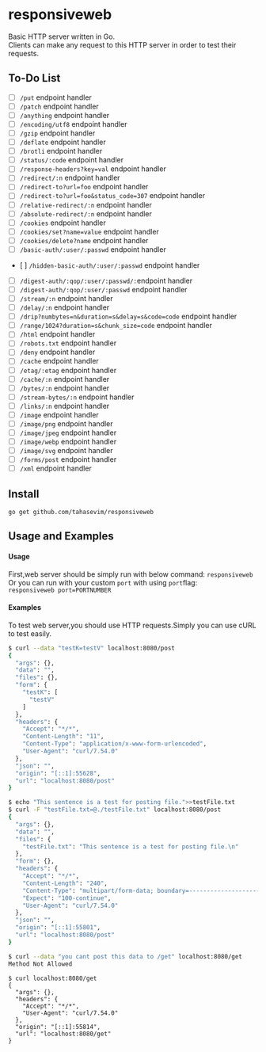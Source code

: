 
# responsiveweb
Basic HTTP server written in Go.<br>
Clients can make any request to this HTTP server in order to test their requests.
## To-Do List
- [ ] `/put` endpoint handler
- [ ] `/patch` endpoint handler
- [ ] `/anything` endpoint handler
- [ ] `/encoding/utf8` endpoint handler
- [ ] `/gzip` endpoint handler
- [ ] `/deflate` endpoint handler
- [ ] `/brotli` endpoint handler
- [ ] `/status/:code` endpoint handler
- [ ] `/response-headers?key=val` endpoint handler
- [ ] `/redirect/:n` endpoint handler
- [ ] `/redirect-to?url=foo` endpoint handler
- [ ] `/redirect-to?url=foo&status_code=307` endpoint handler
- [ ] `/relative-redirect/:n` endpoint handler
- [ ] `/absolute-redirect/:n` endpoint handler
- [ ] `/cookies` endpoint handler
- [ ] `/cookies/set?name=value` endpoint handler
- [ ] `/cookies/delete?name` endpoint handler
- [ ] `/basic-auth/:user/:passwd` endpoint handler
- [ ] `/hidden-basic-auth/:user/:passwd` endpoint handler 
- [ ] `/digest-auth/:qop/:user/:passwd/:`endpoint handler
- [ ] `/digest-auth/:qop/:user/:passwd` endpoint handler
- [ ] `/stream/:n` endpoint handler
- [ ] `/delay/:n` endpoint handler 
- [ ] `/drip?numbytes=n&duration=s&delay=s&code=code` endpoint handler 
- [ ] `/range/1024?duration=s&chunk_size=code` endpoint handler 
- [ ] `/html` endpoint handler 
- [ ] `/robots.txt` endpoint handler 
- [ ] `/deny` endpoint handler 
- [ ] `/cache` endpoint handler 
- [ ] `/etag/:etag` endpoint handler 
- [ ] `/cache/:n` endpoint handler 
- [ ] `/bytes/:n` endpoint handler 
- [ ] `/stream-bytes/:n` endpoint handler 
- [ ] `/links/:n` endpoint handler 
- [ ] `/image` endpoint handler 
- [ ] `/image/png` endpoint handler 
- [ ] `/image/jpeg` endpoint handler 
- [ ] `/image/webp` endpoint handler 
- [ ] `/image/svg` endpoint handler 
- [ ] `/forms/post` endpoint handler 
- [ ] `/xml` endpoint handler 

## Install
`go get github.com/tahasevim/responsiveweb`
## Usage and Examples
#### Usage
First,web server should be simply run with below command:
`responsiveweb`<br>
Or you can run with your custom `port` with using `port`flag:<br>
`responsiveweb port=PORTNUMBER`
#### Examples
To test web server,you should use HTTP requests.Simply you can use cURL to test easily.<br>

```bash
$ curl --data "testK=testV" localhost:8080/post
{
  "args": {},
  "data": "",
  "files": {},
  "form": {
    "testK": [
      "testV"
    ]
  },
  "headers": {
    "Accept": "*/*",
    "Content-Length": "11",
    "Content-Type": "application/x-www-form-urlencoded",
    "User-Agent": "curl/7.54.0"
  },
  "json": "",
  "origin": "[::1]:55628",
  "url": "localhost:8080/post"
}
```
```bash
$ echo "This sentence is a test for posting file.">>testFile.txt
$ curl -F "testFile.txt=@./testFile.txt" localhost:8080/post
{
  "args": {},
  "data": "",
  "files": {
    "testFile.txt": "This sentence is a test for posting file.\n"
  },
  "form": {},
  "headers": {
    "Accept": "*/*",
    "Content-Length": "240",
    "Content-Type": "multipart/form-data; boundary=------------------------c0cc45e9a422852d",
    "Expect": "100-continue",
    "User-Agent": "curl/7.54.0"
  },
  "json": "",
  "origin": "[::1]:55801",
  "url": "localhost:8080/post"
}
```
```bash
$ curl --data "you cant post this data to /get" localhost:8080/get
Method Not Allowed
```
```
$ curl localhost:8080/get
{
  "args": {},
  "headers": {
    "Accept": "*/*",
    "User-Agent": "curl/7.54.0"
  },
  "origin": "[::1]:55814",
  "url": "localhost:8080/get"
}

```

